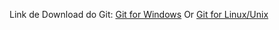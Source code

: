 Link de Download do Git: [Git for Windows](https://git-scm.com/download/win) Or [Git for Linux/Unix](https://git-scm.com/download/linux)
